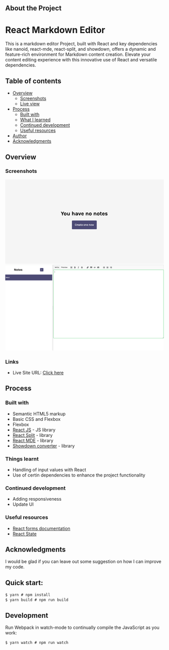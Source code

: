 
## About the Project

# React Markdown Editor

This is a markdown editor Project, built with React and key dependencies like nanoid, react-mde, react-split, and showdown, offers a dynamic and feature-rich environment for Markdown content creation. Elevate your content editing experience with this innovative use of React and versatile dependencies.



## Table of contents

- [Overview](#overview)
  - [Screenshots](#screenshots)
  - [Live view](#links)
- [Process](#my-process)
  - [Built with](#built-with)
  - [What I learned](#what-i-learned)
  - [Continued development](#continued-development)
  - [Useful resources](#useful-resources)
- [Author](#author)
- [Acknowledgments](#acknowledgments)

## Overview

### Screenshots

![Notepad screenshot](./images/initial.png)
![Notepad screenshot](./images/Main.png)

### Links

- Live Site URL: [Click here](https://657d1dad1d85b869004391e5--inquisitive-fox-a9af33.netlify.app/)

## Process

### Built with

- Semantic HTML5 markup
- Basic CSS and Flexbox
- Flexbox
- [React JS](https://reactjs.org/) - JS library
- [React Split](https://www.npmjs.com/package/react-split) - library
- [React MDE](https://www.npmjs.com/package/react-mde) - library
- [Showdown converter](https://www.npmjs.com/package/react-showdown) - library

### Things learnt

- Handling of input values with React
- Use of certin dependencies to enhance the project functionality

### Continued development

- Adding responsiveness
- Update UI

### Useful resources
- [React forms documentation](https://react.dev/reference/react-dom/components#form-components)
- [React State](https://react.dev/learn/state-a-components-memory)


## Acknowledgments

I would be glad if you can leave out some suggestion on how I can improve my code.



## Quick start:

```
$ yarn # npm install
$ yarn build # npm run build
````

## Development

Run Webpack in watch-mode to continually compile the JavaScript as you work:

```
$ yarn watch # npm run watch
```
